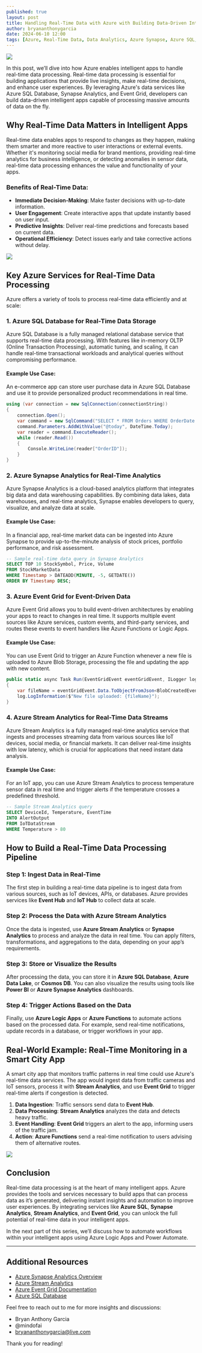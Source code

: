 ```yaml
---
published: true
layout: post
title: Handling Real-Time Data with Azure with Building Data-Driven Intelligent Apps
author: bryananthonygarcia
date: 2024-06-10 12:00
tags: [Azure, Real-Time Data, Data Analytics, Azure Synapse, Azure SQL, Event Grid, Intelligent Apps]
---
```


<img src="{{site.baseurl}}/azure-real-time-data-banner.jpg"/>

In this post, we’ll dive into how Azure enables intelligent apps to handle real-time data processing. Real-time data processing is essential for building applications that provide live insights, make real-time decisions, and enhance user experiences. By leveraging Azure's data services like Azure SQL Database, Synapse Analytics, and Event Grid, developers can build data-driven intelligent apps capable of processing massive amounts of data on the fly.

## Why Real-Time Data Matters in Intelligent Apps

Real-time data enables apps to respond to changes as they happen, making them smarter and more reactive to user interactions or external events. Whether it's monitoring social media for brand mentions, providing real-time analytics for business intelligence, or detecting anomalies in sensor data, real-time data processing enhances the value and functionality of your apps.

### Benefits of Real-Time Data:
- **Immediate Decision-Making**: Make faster decisions with up-to-date information.
- **User Engagement**: Create interactive apps that update instantly based on user input.
- **Predictive Insights**: Deliver real-time predictions and forecasts based on current data.
- **Operational Efficiency**: Detect issues early and take corrective actions without delay.

<img src="{{site.baseurl}}/azure-real-time-data-analytics.jpg"/>

## Key Azure Services for Real-Time Data Processing

Azure offers a variety of tools to process real-time data efficiently and at scale:

### 1. **Azure SQL Database for Real-Time Data Storage**

Azure SQL Database is a fully managed relational database service that supports real-time data processing. With features like in-memory OLTP (Online Transaction Processing), automatic tuning, and scaling, it can handle real-time transactional workloads and analytical queries without compromising performance.

#### Example Use Case:
An e-commerce app can store user purchase data in Azure SQL Database and use it to provide personalized product recommendations in real time.

```csharp
using (var connection = new SqlConnection(connectionString))
{
    connection.Open();
    var command = new SqlCommand("SELECT * FROM Orders WHERE OrderDate = @today", connection);
    command.Parameters.AddWithValue("@today", DateTime.Today);
    var reader = command.ExecuteReader();
    while (reader.Read())
    {
        Console.WriteLine(reader["OrderID"]);
    }
}
```

### 2. **Azure Synapse Analytics for Real-Time Analytics**

Azure Synapse Analytics is a cloud-based analytics platform that integrates big data and data warehousing capabilities. By combining data lakes, data warehouses, and real-time analytics, Synapse enables developers to query, visualize, and analyze data at scale.

#### Example Use Case:
In a financial app, real-time market data can be ingested into Azure Synapse to provide up-to-the-minute analysis of stock prices, portfolio performance, and risk assessment.

```sql
-- Sample real-time data query in Synapse Analytics
SELECT TOP 10 StockSymbol, Price, Volume
FROM StockMarketData
WHERE Timestamp > DATEADD(MINUTE, -5, GETDATE())
ORDER BY Timestamp DESC;
```

### 3. **Azure Event Grid for Event-Driven Data**

Azure Event Grid allows you to build event-driven architectures by enabling your apps to react to changes in real time. It supports multiple event sources like Azure services, custom events, and third-party services, and routes these events to event handlers like Azure Functions or Logic Apps.

#### Example Use Case:
You can use Event Grid to trigger an Azure Function whenever a new file is uploaded to Azure Blob Storage, processing the file and updating the app with new content.

```csharp
public static async Task Run(EventGridEvent eventGridEvent, ILogger log)
{
    var fileName = eventGridEvent.Data.ToObjectFromJson<BlobCreatedEventData>().Url;
    log.LogInformation($"New file uploaded: {fileName}");
}
```

### 4. **Azure Stream Analytics for Real-Time Data Streams**

Azure Stream Analytics is a fully managed real-time analytics service that ingests and processes streaming data from various sources like IoT devices, social media, or financial markets. It can deliver real-time insights with low latency, which is crucial for applications that need instant data analysis.

#### Example Use Case:
For an IoT app, you can use Azure Stream Analytics to process temperature sensor data in real time and trigger alerts if the temperature crosses a predefined threshold.

```sql
-- Sample Stream Analytics query
SELECT DeviceId, Temperature, EventTime
INTO AlertOutput
FROM IoTDataStream
WHERE Temperature > 80
```

## How to Build a Real-Time Data Processing Pipeline

### Step 1: **Ingest Data in Real-Time**

The first step in building a real-time data pipeline is to ingest data from various sources, such as IoT devices, APIs, or databases. Azure provides services like **Event Hub** and **IoT Hub** to collect data at scale.

### Step 2: **Process the Data with Azure Stream Analytics**

Once the data is ingested, use **Azure Stream Analytics** or **Synapse Analytics** to process and analyze the data in real time. You can apply filters, transformations, and aggregations to the data, depending on your app’s requirements.

### Step 3: **Store or Visualize the Results**

After processing the data, you can store it in **Azure SQL Database**, **Azure Data Lake**, or **Cosmos DB**. You can also visualize the results using tools like **Power BI** or **Azure Synapse Analytics** dashboards.

### Step 4: **Trigger Actions Based on the Data**

Finally, use **Azure Logic Apps** or **Azure Functions** to automate actions based on the processed data. For example, send real-time notifications, update records in a database, or trigger workflows in your app.

## Real-World Example: Real-Time Monitoring in a Smart City App

A smart city app that monitors traffic patterns in real time could use Azure's real-time data services. The app would ingest data from traffic cameras and IoT sensors, process it with **Stream Analytics**, and use **Event Grid** to trigger real-time alerts if congestion is detected.

1. **Data Ingestion**: Traffic sensors send data to **Event Hub**.
2. **Data Processing**: **Stream Analytics** analyzes the data and detects heavy traffic.
3. **Event Handling**: **Event Grid** triggers an alert to the app, informing users of the traffic jam.
4. **Action**: **Azure Functions** send a real-time notification to users advising them of alternative routes.

<img src="{{site.baseurl}}/real-time-monitoring.jpg"/>

## Conclusion

Real-time data processing is at the heart of many intelligent apps. Azure provides the tools and services necessary to build apps that can process data as it’s generated, delivering instant insights and automation to improve user experiences. By integrating services like **Azure SQL**, **Synapse Analytics**, **Stream Analytics**, and **Event Grid**, you can unlock the full potential of real-time data in your intelligent apps.

In the next part of this series, we’ll discuss how to automate workflows within your intelligent apps using Azure Logic Apps and Power Automate.

---

## Additional Resources

- [Azure Synapse Analytics Overview](https://learn.microsoft.com/en-us/azure/synapse-analytics/)
- [Azure Stream Analytics](https://learn.microsoft.com/en-us/azure/stream-analytics/)
- [Azure Event Grid Documentation](https://learn.microsoft.com/en-us/azure/event-grid/)
- [Azure SQL Database](https://learn.microsoft.com/en-us/azure/sql-database/)

Feel free to reach out to me for more insights and discussions:

- Bryan Anthony Garcia
- @mindofai
- bryananthonygarcia@live.com

Thank you for reading!
